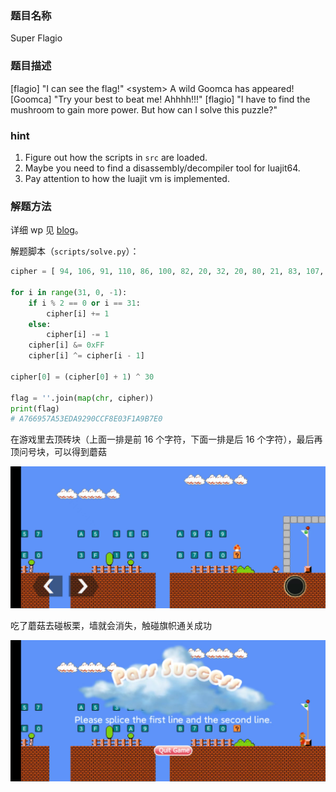 ### 题目名称

Super Flagio

### 题目描述

[flagio] "I can see the flag!"
\<system> A wild Goomca has appeared!
[Goomca] "Try your best to beat me! Ahhhh!!!"
[flagio] "I have to find the mushroom to gain more power. But how can I solve this puzzle?"

### hint

1. Figure out how the scripts in `src` are loaded.
2. Maybe you need to find a disassembly/decompiler tool for luajit64.
3. Pay attention to how the luajit vm is implemented.

### 解题方法

详细 wp 见 [blog](https://in1t.top/2023/04/02/7th-XCTF-Final-Super-Flagio/)。

解题脚本（`scripts/solve.py`）：

```python
cipher = [ 94, 106, 91, 110, 86, 100, 82, 20, 32, 20, 80, 21, 83, 107, 88, 98, 81, 19, 79, 10, 49, 117, 68, 120, 61, 13, 75, 115, 48, 8, 76, 123 ]

for i in range(31, 0, -1):
	if i % 2 == 0 or i == 31:
		cipher[i] += 1
	else:
		cipher[i] -= 1
	cipher[i] &= 0xFF
	cipher[i] ^= cipher[i - 1]

cipher[0] = (cipher[0] + 1) ^ 30

flag = ''.join(map(chr, cipher))
print(flag)
# A766957A53EDA9290CCF8E03F1A9B7E0
```

在游戏里去顶砖块（上面一排是前 16 个字符，下面一排是后 16 个字符），最后再顶问号块，可以得到蘑菇

![](wp_img/2.jpg)

吃了蘑菇去碰板栗，墙就会消失，触碰旗帜通关成功

![](wp_img/3.jpg)


